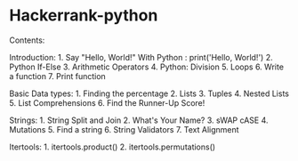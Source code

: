 # Hackerrank-python

Contents:

 Introduction:
    1. Say "Hello, World!" With Python : print('Hello, World!')
    2. Python If-Else
    3. Arithmetic Operators
    4. Python: Division
    5. Loops
    6. Write a function
    7. Print function
  
  Basic Data types:
    1. Finding the percentage
    2. Lists
    3. Tuples
    4. Nested Lists
    5. List Comprehensions
    6. Find the Runner-Up Score!

  Strings:
    1. String Split and Join
    2. What's Your Name?
    3. sWAP cASE
    4. Mutations
    5. Find a string
    6. String Validators
    7. Text Alignment

  Itertools:
    1. itertools.product()
    2. itertools.permutations()

